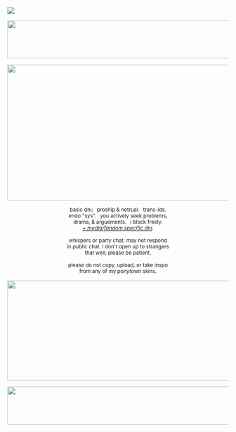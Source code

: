![](https://komarev.com/ghpvc/?username=zompyre&color=blue&label=Software+Instability&style=pixel)
<p align="center"> <img src="https://64.media.tumblr.com/4c05ea9473b9e98caac2c2924f97ce7a/ca8c06ea3d312600-39/s2048x3072/e7f757e809cf0694f248833ced99858dd477b0f7.pnj" width="550" height="87"/> <br/> <p align="center"> <img src="https://64.media.tumblr.com/d6f7dcd43a5867fb674c446723824a2a/ca8c06ea3d312600-f7/s2048x3072/ebdd62c220e67cf991033a8c9b062b2d594bd0a2.pnj" width="550" height="309"/> </p>
<p align="center"> <sub> basic dni;⠀proship & netrual.⠀trans-ids. <br/> endo "sys".⠀you actively seek problems, <br/> drama, & arguements.⠀i block freely. <br/><i><a href="https://rentry.co/goregvt">+ media/fandom specific dni</a>.</i> </sub> </p>
<p align="center"> <sub> whispers or party chat. may not respond <br/> in public chat. i don't open up to strangers <br/> that well; please be patient. </sub> </p>
<p align="center"> <sub> please do not copy, upload, or take inspo <br/> from any of my ponytown skins. </sub> </p>
<p align="center"> <img src="https://64.media.tumblr.com/36f6ac031220ee8a97fb46726331b0c8/ca8c06ea3d312600-b3/s2048x3072/edab647ddd612752c23868d278f42a33dfa07773.pnj" width="550" height="227"/> <br/> <p align="center"> <img src="https://64.media.tumblr.com/ad88038ce2662947080433512f12d35d/ca8c06ea3d312600-2b/s2048x3072/8a5abb593d2a524c040c9b6858f523944afa8eef.pnj" width="550" height="87"/> </p>
